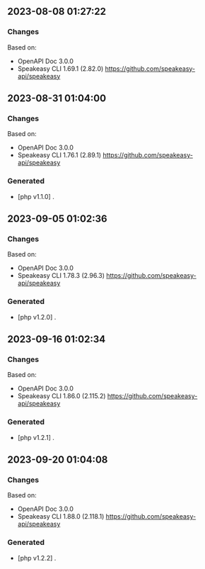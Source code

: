 

## 2023-08-08 01:27:22
### Changes
Based on:
- OpenAPI Doc 3.0.0 
- Speakeasy CLI 1.69.1 (2.82.0) https://github.com/speakeasy-api/speakeasy

## 2023-08-31 01:04:00
### Changes
Based on:
- OpenAPI Doc 3.0.0 
- Speakeasy CLI 1.76.1 (2.89.1) https://github.com/speakeasy-api/speakeasy
### Generated
- [php v1.1.0] .

## 2023-09-05 01:02:36
### Changes
Based on:
- OpenAPI Doc 3.0.0 
- Speakeasy CLI 1.78.3 (2.96.3) https://github.com/speakeasy-api/speakeasy
### Generated
- [php v1.2.0] .

## 2023-09-16 01:02:34
### Changes
Based on:
- OpenAPI Doc 3.0.0 
- Speakeasy CLI 1.86.0 (2.115.2) https://github.com/speakeasy-api/speakeasy
### Generated
- [php v1.2.1] .

## 2023-09-20 01:04:08
### Changes
Based on:
- OpenAPI Doc 3.0.0 
- Speakeasy CLI 1.88.0 (2.118.1) https://github.com/speakeasy-api/speakeasy
### Generated
- [php v1.2.2] .